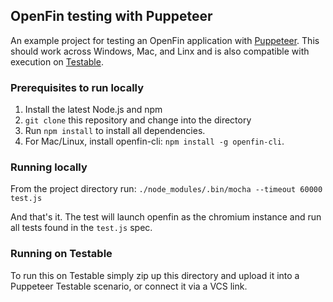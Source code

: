 ## OpenFin testing with Puppeteer

An example project for testing an OpenFin application with [Puppeteer](https://pptr.dev/). This should work across Windows, Mac, and Linx and is also compatible with execution on [Testable](https://testable.io).

### Prerequisites to run locally

1. Install the latest Node.js and npm
2. `git clone` this repository and change into the directory
3. Run `npm install` to install all dependencies.
4. For Mac/Linux, install openfin-cli: `npm install -g openfin-cli`.

### Running locally

From the project directory run: `./node_modules/.bin/mocha --timeout 60000 test.js`

And that's it. The test will launch openfin as the chromium instance and run all tests found in the `test.js` spec.

### Running on Testable

To run this on Testable simply zip up this directory and upload it into a Puppeteer Testable scenario, or connect it via a VCS link.